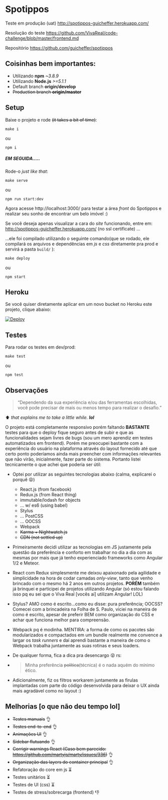 # Spotippos

Teste em produção (uat) http://spotippos-guicheffer.herokuapp.com/

Resolução do teste https://github.com/VivaReal/code-challenge/blob/master/frontend.md

Repositório https://github.com/guicheffer/spotippos

Coisinhas bem importantes:
-------------------------

- Utilizando **npm** _~3.8.9_
- Utilizando **Node.js** _>=5.1.1_
- Default branch **origin/develop**
- ~~Production branch **origin/master**~~

Setup
-----
Baixe o projeto e rode ~~(it takes a bit of time)~~:
```
make i
```
ou
```
npm i
```

##### EM SEGUIDA.....

Rode-o _just like that_:
```
make serve
```
ou
```
npm run start:dev
```

Agora acesse http://localhost:3000/ para testar a área _front_ do Spotippos e realizar seu sonho de encontrar um belo imóvel :)

Se você deseja apenas visualizar a cara do _site_ funcionando, entre em: http://spotippos-guicheffer.herokuapp.com/ (no ssl certificate) ...

...ele foi compilado utilizando o seguinte comando(que se rodado, ele compilará os arquivos e dependências em *js* e *css* diretamente pra prod e servirá a pasta `build/` ):
```
make deploy
```
ou
```
npm start
```

Heroku
------
Se você quiser diretamente aplicar em um novo bucket no Heroku este projeto, clique abaixo:

<a href="https://heroku.com/deploy">
  <img src="https://www.herokucdn.com/deploy/button.svg" alt="Deploy">
</a>

Testes
-----

Para rodar os testes em dev/prod:
```
make test
```
ou
```
npm test
```

Observações
-----------

> “Dependendo da sua experiência e/ou das ferramentas escolhidas, você pode precisar de mais ou menos tempo para realizar o desafio.”

:arrow_up: *that explains me to take a little while.* **_lol_**

O projeto está completamente responsivo porém faltando **BASTANTE** testes para que o deploy fique seguro antes de subir e que as funcionalidades sejam livres de bugs (sou um mero aprendiz em testes automatizados em frontend). Porém me preocupei bastante com a experiência do usuário na plataforma através do layout fornecido até que certo ponto poderíamos ainda mais preencher com informações relevantes que não virão, inicialmente, fazer parte do sistema. Portanto listei tecnicamente o que achei que poderia ser útil:

- Optei por utilizar as seguintes tecnologias abaixo (calma, explicarei o porquê 😝)

	- React.js (from facebook)
	- Redux.js (from React thing)
    - immutable/lodash for objects
	- ... w/ es6 (using babel)
	- Stylus
	- ... PostCSS
    - ... OOCSS
	- Webpack
    - ~~Karma + Nightwatch.js~~
	- ~~CDN (not settled up)~~

- Primeiramente decidi utilizar as tecnologias em JS justamente pela questão da preferência e conforto em trabalhar no dia a dia com as mesmas por mais que já tenho experienciado frameworks como Angular 1/2 e Meteor.

- React com Redux simplesmente me deixou apaixonado pela agilidade e simplicidade na hora de codar camadas _only-view_, tanto que venho brincado com o mesmo há 2 anos em outros projetos. **PORÉM** também já brinquei e participei de projetos utilizando Angular (só estou falando isso pq eu sei que o Viva Real [vocês aí] utilizam Angular! LOL)

- Stylus? AMO como é escrito...como eu disse: pura preferência; OOCSS? Comecei com a brincadeira na Folha de S. Paulo, viciei na maneira de como é escrito, apesar de preferir BEM como organização do CSS e achar que funciona melhor para compreensão.

- Webpack pq é modinha. MENTIRA: a forma de como os pacotes são modularizados e compactados em um bundle realmente me convence a largar os _task runners_ e daí aprendi bastante a maneira de como o Webpack trabalha juntamente as suas rotinas e seus loaders.

- De qualquer forma, fica a dica pra desencargo 😝  rs:

- > Minha preferência ~~política~~(técnica) é o nada aquém do mínimo ético.

- Adicionalmente, fiz os filtros workarem juntamente as firulas implantadas com parte do código desenvolvida para deixar o UX ainda mais agradável como no layout :)

Melhorias [o que não deu tempo lol]
---------
* ~~Testes manuais~~ :ok_hand:
* ~~Testes end-to-end~~ :ok_hand:
* ~~Animações UI~~ :ok_hand:
* ~~Sidebar flutuando~~ :ok_hand:
* ~~Corrigir warnings React (Caso bem parecido: https://github.com/martyjs/marty/issues/336)~~ :ok_hand:
* ~~Organização das layers do container principal~~ :ok_hand:
* Refatoração do core em js :hourglass_flowing_sand:
* Testes unitários :hourglass_flowing_sand:
* Testes de UI (css) :hourglass_flowing_sand:
* Testes de stress/sobrecarga (frontend) :-1:
